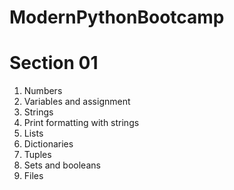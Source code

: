 # ModernPythonBootcamp
<h1> Section 01</h1>

1. Numbers
2. Variables and assignment
3. Strings
4. Print formatting with strings
5. Lists
6. Dictionaries
7. Tuples
8. Sets and booleans
9. Files
